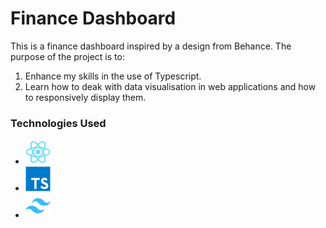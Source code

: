 # Finance Dashboard
This is a finance dashboard inspired by a design from Behance. The purpose of the project is to:
1. Enhance my skills in the use of Typescript.
2. Learn how to deak with data visualisation in web applications and how to responsively display them.

### Technologies Used
- <img src="https://raw.githubusercontent.com/devicons/devicon/master/icons/react/react-original.svg" alt="react" width="40" height="40">
- <img src="https://raw.githubusercontent.com/devicons/devicon/master/icons/typescript/typescript-original.svg" alt="typescript" width="40" height="40">
- <img src="https://raw.githubusercontent.com/devicons/devicon/master/icons/tailwindcss/tailwindcss-original.svg" alt="tailwindcss" width="40" height="40">